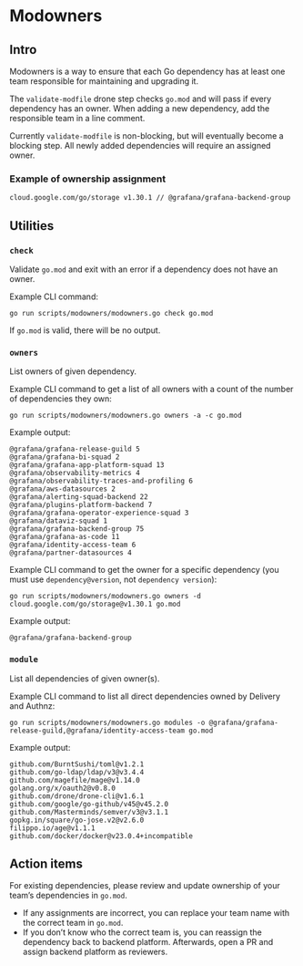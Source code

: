 # Modowners

## Intro

Modowners is a way to ensure that each Go dependency has at least one team responsible for maintaining and upgrading it.

The `validate-modfile` drone step checks `go.mod` and will pass if every dependency has an owner. When adding a new dependency, add the responsible team in a line comment.

Currently `validate-modfile` is non-blocking, but will eventually become a blocking step. All newly added dependencies will require an assigned owner.

### Example of ownership assignment

`cloud.google.com/go/storage v1.30.1 // @grafana/grafana-backend-group`

## Utilities

### `check`

Validate `go.mod` and exit with an error if a dependency does not have an owner.

Example CLI command:

`go run scripts/modowners/modowners.go check go.mod`

If `go.mod` is valid, there will be no output.

### `owners`

List owners of given dependency.

Example CLI command to get a list of all owners with a count of the number of dependencies they own:

`go run scripts/modowners/modowners.go owners -a -c go.mod`

Example output:

    @grafana/grafana-release-guild 5
    @grafana/grafana-bi-squad 2
    @grafana/grafana-app-platform-squad 13
    @grafana/observability-metrics 4
    @grafana/observability-traces-and-profiling 6
    @grafana/aws-datasources 2
    @grafana/alerting-squad-backend 22
    @grafana/plugins-platform-backend 7
    @grafana/grafana-operator-experience-squad 3
    @grafana/dataviz-squad 1
    @grafana/grafana-backend-group 75
    @grafana/grafana-as-code 11
    @grafana/identity-access-team 6
    @grafana/partner-datasources 4

Example CLI command to get the owner for a specific dependency (you must use `dependency@version`, not `dependency version`):

`go run scripts/modowners/modowners.go owners -d cloud.google.com/go/storage@v1.30.1 go.mod`

Example output:

    @grafana/grafana-backend-group

### `module`

List all dependencies of given owner(s).

Example CLI command to list all direct dependencies owned by Delivery and Authnz:

`go run scripts/modowners/modowners.go modules -o @grafana/grafana-release-guild,@grafana/identity-access-team go.mod`

Example output:

    github.com/BurntSushi/toml@v1.2.1
    github.com/go-ldap/ldap/v3@v3.4.4
    github.com/magefile/mage@v1.14.0
    golang.org/x/oauth2@v0.8.0
    github.com/drone/drone-cli@v1.6.1
    github.com/google/go-github/v45@v45.2.0
    github.com/Masterminds/semver/v3@v3.1.1
    gopkg.in/square/go-jose.v2@v2.6.0
    filippo.io/age@v1.1.1
    github.com/docker/docker@v23.0.4+incompatible

## Action items

For existing dependencies, please review and update ownership of your team’s dependencies in `go.mod`.

- If any assignments are incorrect, you can replace your team name with the correct team in `go.mod`.
- If you don’t know who the correct team is, you can reassign the dependency back to backend platform. Afterwards, open a PR and assign backend platform as reviewers.
